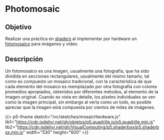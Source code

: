 # Photomosaic

## Objetivo

Realizar una práctica en [shaders](https://en.wikipedia.org/wiki/Shader) al implementar por hardware un [fotomosaico](https://en.wikipedia.org/wiki/Photographic_mosaic) para imágenes y video.

## Descripción

Un fotomosaico es una imagen, usualmente una fotografía, que ha sido dividida en secciones rectangulares, usualmente del mismo tamaño, tal como es compuesto un mosaico tradicional, con la característica de que cada elemento del mosaico es reemplazado por otra fotografía con colores promedios apropiados, obtenidos por diferentes métodos, al elemento de la imagen original. Cuando es vista en detalle, los píxeles individuales se ven como la imagen principal, sin embargo al verla como un todo, es posible apreciar que la imagen está compuesta por cientos de miles de imágenes.

{{< p5-iframe sketch="/vc/sketches/mosaicHardware.js" lib1="https://cdn.jsdelivr.net/gh/objetos/p5.quadrille.js/p5.quadrille.min.js" lib2="https://cdn.jsdelivr.net/gh/VisualComputing/p5.shaderbox/p5.shaderbox.min.js" width="530" height="600" >}}
